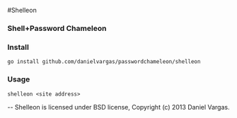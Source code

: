 #Shelleon
### Shell+Password Chameleon

### Install

```
go install github.com/danielvargas/passwordchameleon/shelleon
```

### Usage

```
shelleon <site address>
```
--
Shelleon is licensed under BSD license, Copyright (c) 2013 Daniel Vargas.
